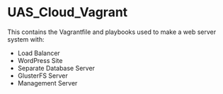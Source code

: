 # UAS_Cloud_Vagrant
This contains the Vagrantfile and playbooks used to make a web server system with:
- Load Balancer
- WordPress Site
- Separate Database Server
- GlusterFS Server
- Management Server
